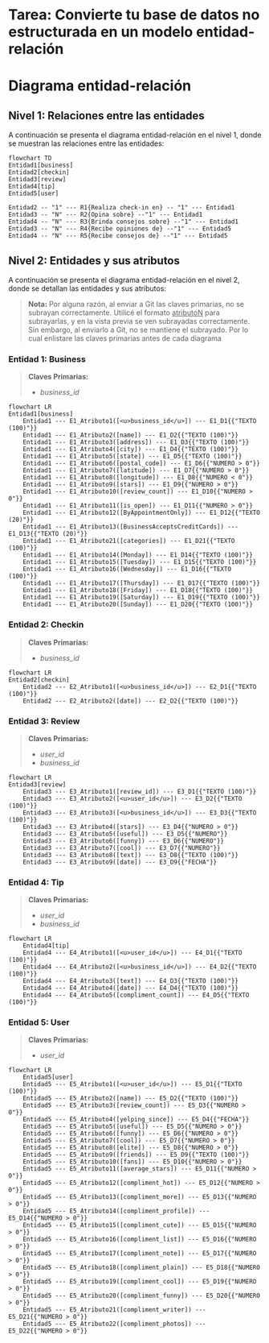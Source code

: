 # Tarea: Convierte tu base de datos no estructurada en un modelo entidad-relación

# Diagrama entidad-relación


## Nivel 1: Relaciones entre las entidades
A continuación se presenta el diagrama entidad-relación en el nivel 1, donde se muestran las relaciones entre las entidades:

```mermaid
flowchart TD
Entidad1[business]
Entidad2[checkin]
Entidad3[review]
Entidad4[tip]
Entidad5[user]

Entidad2 -- "1" --- R1{Realiza check-in en} -- "1" --- Entidad1
Entidad3 -- "N" --- R2{Opina sobre} --"1" --- Entidad1
Entidad4 -- "N" --- R3{Brinda consejos sobre} --"1" --- Entidad1
Entidad3 -- "N" --- R4{Recibe opiniones de} --"1" --- Entidad5
Entidad4 -- "N" --- R5{Recibe consejos de} --"1" --- Entidad5
```

## Nivel 2: Entidades y sus atributos
A continuación se presenta el diagrama entidad-relación en el nivel 2, donde se detallan las entidades y sus atributos:

> **Nota:** Por alguna razón, al enviar a Git las claves primarias, no se subrayan correctamente. Utilicé el formato <u>atributoN</u> para subrayarlas, y en la vista previa se ven subrayadas correctamente. Sin embargo, al enviarlo a Git, no se mantiene el subrayado. Por lo cual enlistare las claves primarias antes de cada diagrama


### Entidad 1: Business
> **Claves Primarias:**
>  - _business_id_

```mermaid
flowchart LR
Entidad1[business]
    Entidad1 --- E1_Atributo1([<u>business_id</u>]) --- E1_D1{{"TEXTO (100)"}}
    Entidad1 --- E1_Atributo2([name]) --- E1_D2{{"TEXTO (100)"}}
    Entidad1 --- E1_Atributo3([address]) --- E1_D3{{"TEXTO (100)"}}
    Entidad1 --- E1_Atributo4([city]) --- E1_D4{{"TEXTO (100)"}}
    Entidad1 --- E1_Atributo5([state]) --- E1_D5{{"TEXTO (100)"}}
    Entidad1 --- E1_Atributo6([postal_code]) --- E1_D6{{"NUMERO > 0"}}
    Entidad1 --- E1_Atributo7([latitude]) --- E1_D7{{"NUMERO > 0"}}
    Entidad1 --- E1_Atributo8([longitude]) --- E1_D8{{"NUMERO < 0"}}
    Entidad1 --- E1_Atributo9([stars]) --- E1_D9{{"NUMERO > 0"}}
    Entidad1 --- E1_Atributo10([review_count]) --- E1_D10{{"NUMERO > 0"}}
    Entidad1 --- E1_Atributo11([is_open]) --- E1_D11{{"NUMERO > 0"}}
    Entidad1 --- E1_Atributo12([ByAppointmentOnly]) --- E1_D12{{"TEXTO (20)"}}
    Entidad1 --- E1_Atributo13([BusinessAcceptsCreditCards]) --- E1_D13{{"TEXTO (20)"}}
    Entidad1 --- E1_Atributo21([categories]) --- E1_D21{{"TEXTO (100)"}}
    Entidad1 --- E1_Atributo14([Monday]) --- E1_D14{{"TEXTO (100)"}}
    Entidad1 --- E1_Atributo15([Tuesday]) --- E1_D15{{"TEXTO (100)"}}
    Entidad1 --- E1_Atributo16([Wednesday]) --- E1_D16{{"TEXTO (100)"}}
    Entidad1 --- E1_Atributo17([Thursday]) --- E1_D17{{"TEXTO (100)"}}
    Entidad1 --- E1_Atributo18([Friday]) --- E1_D18{{"TEXTO (100)"}}
    Entidad1 --- E1_Atributo19([Saturday]) --- E1_D19{{"TEXTO (100)"}}
    Entidad1 --- E1_Atributo20([Sunday]) --- E1_D20{{"TEXTO (100)"}}
```

### Entidad 2: Checkin
> **Claves Primarias:**
>  - _business_id_

```mermaid
flowchart LR
Entidad2[checkin]
    Entidad2 --- E2_Atributo1([<u>business_id</u>]) --- E2_D1{{"TEXTO (100)"}}
    Entidad2 --- E2_Atributo2([date]) --- E2_D2{{"TEXTO (100)"}}
```
### Entidad 3: Review
> **Claves Primarias:**
>  - _user_id_
>- _business_id_

```mermaid
flowchart LR
Entidad3[review]
    Entidad3 --- E3_Atributo1([review_id]) --- E3_D1{{"TEXTO (100)"}}
    Entidad3 --- E3_Atributo2([<u>user_id</u>]) --- E3_D2{{"TEXTO (100)"}}
    Entidad3 --- E3_Atributo3([<u>business_id</u>]) --- E3_D3{{"TEXTO (100)"}}
    Entidad3 --- E3_Atributo4([stars]) --- E3_D4{{"NUMERO > 0"}}
    Entidad3 --- E3_Atributo5([useful]) --- E3_D5{{"NUMERO"}}
    Entidad3 --- E3_Atributo6([funny]) --- E3_D6{{"NUMERO"}}
    Entidad3 --- E3_Atributo7([cool]) --- E3_D7{{"NUMERO"}}
    Entidad3 --- E3_Atributo8([text]) --- E3_D8{{"TEXTO (100)"}}
    Entidad3 --- E3_Atributo9([date]) --- E3_D9{{"FECHA"}}
```

### Entidad 4: Tip
> **Claves Primarias:**
>  - _user_id_
>- _business_id_

```mermaid
flowchart LR
    Entidad4[tip]
    Entidad4 --- E4_Atributo1([<u>user_id</u>]) --- E4_D1{{"TEXTO (100)"}}
    Entidad4 --- E4_Atributo2([<u>business_id</u>]) --- E4_D2{{"TEXTO (100)"}}
    Entidad4 --- E4_Atributo3([text]) --- E4_D3{{"TEXTO (100)"}}
    Entidad4 --- E4_Atributo4([date]) --- E4_D4{{"TEXTO (100)"}}
    Entidad4 --- E4_Atributo5([compliment_count]) --- E4_D5{{"TEXTO (100)"}}
```

### Entidad 5: User
> **Claves Primarias:**
>  - _user_id_

```mermaid
flowchart LR
    Entidad5[user]
    Entidad5 --- E5_Atributo1([<u>user_id</u>]) --- E5_D1{{"TEXTO (100)"}}
    Entidad5 --- E5_Atributo2([name]) --- E5_D2{{"TEXTO (100)"}}
    Entidad5 --- E5_Atributo3([review_count]) --- E5_D3{{"NUMERO > 0"}}
    Entidad5 --- E5_Atributo4([yelping_since]) --- E5_D4{{"FECHA"}}
    Entidad5 --- E5_Atributo5([useful]) --- E5_D5{{"NUMERO > 0"}}
    Entidad5 --- E5_Atributo6([funny]) --- E5_D6{{"NUMERO > 0"}}
    Entidad5 --- E5_Atributo7([cool]) --- E5_D7{{"NUMERO > 0"}}
    Entidad5 --- E5_Atributo8([elite]) --- E5_D8{{"NUMERO > 0"}}
    Entidad5 --- E5_Atributo9([friends]) --- E5_D9{{"TEXTO (100)"}}
    Entidad5 --- E5_Atributo10([fans]) --- E5_D10{{"NUMERO > 0"}}
    Entidad5 --- E5_Atributo11([average_stars]) --- E5_D11{{"NUMERO > 0"}}
    Entidad5 --- E5_Atributo12([compliment_hot]) --- E5_D12{{"NUMERO > 0"}}
    Entidad5 --- E5_Atributo13([compliment_more]) --- E5_D13{{"NUMERO > 0"}}
    Entidad5 --- E5_Atributo14([compliment_profile]) --- E5_D14{{"NUMERO > 0"}}
    Entidad5 --- E5_Atributo15([compliment_cute]) --- E5_D15{{"NUMERO > 0"}}
    Entidad5 --- E5_Atributo16([compliment_list]) --- E5_D16{{"NUMERO > 0"}}
    Entidad5 --- E5_Atributo17([compliment_note]) --- E5_D17{{"NUMERO > 0"}}
    Entidad5 --- E5_Atributo18([compliment_plain]) --- E5_D18{{"NUMERO > 0"}}
    Entidad5 --- E5_Atributo19([compliment_cool]) --- E5_D19{{"NUMERO > 0"}}
    Entidad5 --- E5_Atributo20([compliment_funny]) --- E5_D20{{"NUMERO > 0"}}
    Entidad5 --- E5_Atributo21([compliment_writer]) --- E5_D21{{"NUMERO > 0"}}
    Entidad5 --- E5_Atributo22([compliment_photos]) --- E5_D22{{"NUMERO > 0"}}
```